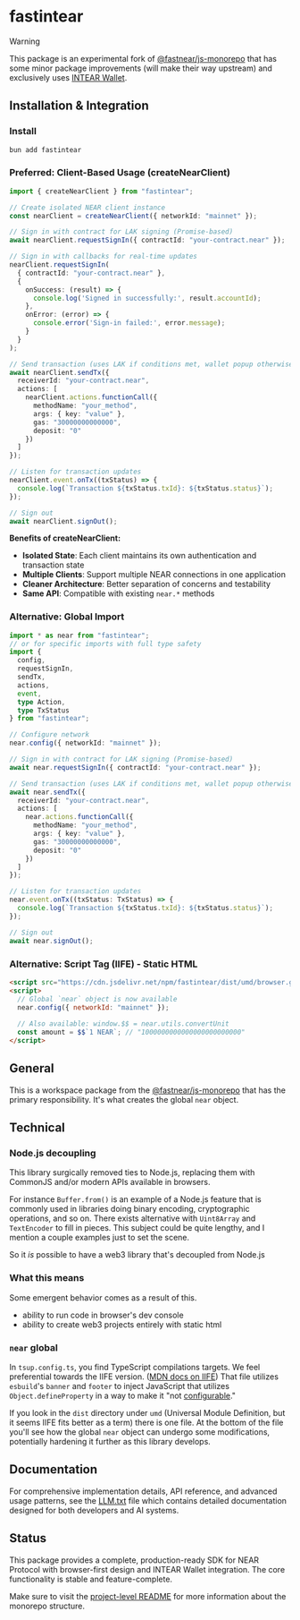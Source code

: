 # fastintear

> [!WARNING]
> This package is an experimental fork of [@fastnear/js-monorepo](https://github.com/fastnear/js-monorepo) that has some minor package improvements (will make their way upstream) and exclusively uses [INTEAR Wallet](https://github.com/INTEARnear/wallet).

## Installation & Integration

### Install

```bash
bun add fastintear
```

### Preferred: Client-Based Usage (createNearClient)

```typescript
import { createNearClient } from "fastintear";

// Create isolated NEAR client instance
const nearClient = createNearClient({ networkId: "mainnet" });

// Sign in with contract for LAK signing (Promise-based)
await nearClient.requestSignIn({ contractId: "your-contract.near" });

// Sign in with callbacks for real-time updates
nearClient.requestSignIn(
  { contractId: "your-contract.near" },
  {
    onSuccess: (result) => {
      console.log('Signed in successfully:', result.accountId);
    },
    onError: (error) => {
      console.error('Sign-in failed:', error.message);
    }
  }
);

// Send transaction (uses LAK if conditions met, wallet popup otherwise)
await nearClient.sendTx({
  receiverId: "your-contract.near",
  actions: [
    nearClient.actions.functionCall({
      methodName: "your_method",
      args: { key: "value" },
      gas: "30000000000000",
      deposit: "0"
    })
  ]
});

// Listen for transaction updates
nearClient.event.onTx((txStatus) => {
  console.log(`Transaction ${txStatus.txId}: ${txStatus.status}`);
});

// Sign out
await nearClient.signOut();
```

**Benefits of createNearClient:**

- **Isolated State**: Each client maintains its own authentication and transaction state
- **Multiple Clients**: Support multiple NEAR connections in one application
- **Cleaner Architecture**: Better separation of concerns and testability
- **Same API**: Compatible with existing `near.*` methods

### Alternative: Global Import

```typescript
import * as near from "fastintear";
// or for specific imports with full type safety
import { 
  config, 
  requestSignIn, 
  sendTx, 
  actions, 
  event,
  type Action,
  type TxStatus 
} from "fastintear";

// Configure network
near.config({ networkId: "mainnet" });

// Sign in with contract for LAK signing (Promise-based)
await near.requestSignIn({ contractId: "your-contract.near" });

// Send transaction (uses LAK if conditions met, wallet popup otherwise)
await near.sendTx({
  receiverId: "your-contract.near",
  actions: [
    near.actions.functionCall({
      methodName: "your_method",
      args: { key: "value" },
      gas: "30000000000000",
      deposit: "0"
    })
  ]
});

// Listen for transaction updates
near.event.onTx((txStatus: TxStatus) => {
  console.log(`Transaction ${txStatus.txId}: ${txStatus.status}`);
});

// Sign out
await near.signOut();
```

### Alternative: Script Tag (IIFE) - Static HTML

```html
<script src="https://cdn.jsdelivr.net/npm/fastintear/dist/umd/browser.global.js"></script>
<script>
  // Global `near` object is now available
  near.config({ networkId: "mainnet" });
  
  // Also available: window.$$ = near.utils.convertUnit
  const amount = $$`1 NEAR`; // "1000000000000000000000000"
</script>
```

## General

This is a workspace package from the [@fastnear/js-monorepo](https://github.com/fastnear/js-monorepo) that has the primary responsibility. It's what creates the global `near` object.

## Technical

### Node.js decoupling

This library surgically removed ties to Node.js, replacing them with CommonJS and/or modern APIs available in browsers.

For instance `Buffer.from()` is an example of a Node.js feature that is commonly used in libraries doing binary encoding, cryptographic operations, and so on. There exists alternative with `Uint8Array` and `TextEncoder` to fill in pieces. This subject could be quite lengthy, and I mention a couple examples just to set the scene.

So it *is* possible to have a web3 library that's decoupled from Node.js

### What this means

Some emergent behavior comes as a result of this.

- ability to run code in browser's dev console
- ability to create web3 projects entirely with static html

### `near` global

In `tsup.config.ts`, you find TypeScript compilations targets. We feel preferential towards the IIFE version. ([MDN docs on IIFE](https://developer.mozilla.org/en-US/docs/Glossary/IIFE)) That file utilizes `esbuild`'s `banner` and `footer` to inject JavaScript that utilizes `Object.defineProperty` in a way to make it "not [configurable](https://developer.mozilla.org/en-US/docs/Web/JavaScript/Reference/Global_Objects/Object/defineProperty#configurable)."

If you look in the `dist` directory under `umd` (Universal Module Definition, but it seems IIFE fits better as a term) there is one file. At the bottom of the file you'll see how the global `near` object can undergo some modifications, potentially hardening it further as this library develops.

## Documentation

For comprehensive implementation details, API reference, and advanced usage patterns, see the [LLM.txt](./LLM.txt) file which contains detailed documentation designed for both developers and AI systems.

## Status

This package provides a complete, production-ready SDK for NEAR Protocol with browser-first design and INTEAR Wallet integration. The core functionality is stable and feature-complete.

Make sure to visit the [project-level README](https://github.com/fastnear/js-monorepo#global-near-js) for more information about the monorepo structure.
